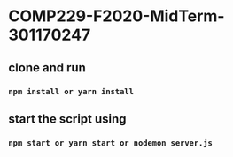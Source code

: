 # COMP229-F2020-MidTerm-301170247

## clone and run

### `npm install or yarn install`

## start the script using

### `npm start or yarn start or nodemon server.js`
